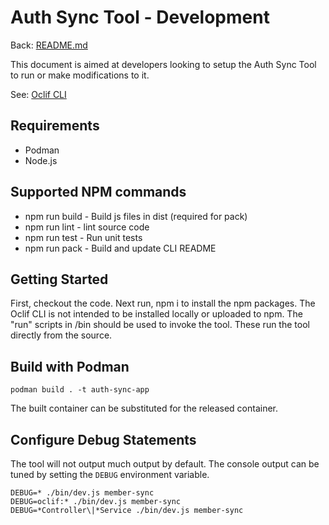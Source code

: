 # Auth Sync Tool - Development

Back: [README.md](README.md)

This document is aimed at developers looking to setup the Auth Sync Tool to run or make modifications to it.

See: [Oclif CLI](https://oclif.io)

## Requirements

* Podman
* Node.js

## Supported NPM commands

* npm run build - Build js files in dist (required for pack)
* npm run lint - lint source code
* npm run test - Run unit tests
* npm run pack - Build and update CLI README

## Getting Started

First, checkout the code. Next run, npm i to install the npm packages. The Oclif CLI is not intended to be installed locally or uploaded to npm. The "run" scripts in /bin should be used to invoke the tool. These run the tool directly from the source.

## Build with Podman

```
podman build . -t auth-sync-app
```

The built container can be substituted for the released container.

## Configure Debug Statements

The tool will not output much output by default. The console output can be tuned by setting the `DEBUG` environment variable.

```
DEBUG=* ./bin/dev.js member-sync
DEBUG=oclif:* ./bin/dev.js member-sync
DEBUG=*Controller\|*Service ./bin/dev.js member-sync
```
